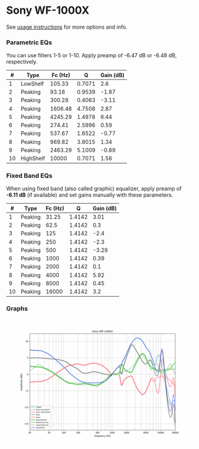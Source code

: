 # Sony WF-1000X
See [usage instructions](https://github.com/jaakkopasanen/AutoEq#usage) for more options and info.

### Parametric EQs
You can use filters 1-5 or 1-10. Apply preamp of -6.47 dB or -6.48 dB, respectively.

|   # | Type      |   Fc (Hz) |      Q |   Gain (dB) |
|-----|-----------|-----------|--------|-------------|
|   1 | LowShelf  |    105.33 | 0.7071 |        2.6  |
|   2 | Peaking   |     93.16 | 0.9539 |       -1.87 |
|   3 | Peaking   |    300.28 | 0.4063 |       -3.11 |
|   4 | Peaking   |   1606.48 | 4.7508 |        2.87 |
|   5 | Peaking   |   4245.29 | 1.4978 |        6.44 |
|   6 | Peaking   |    274.41 | 2.5996 |        0.59 |
|   7 | Peaking   |    537.67 | 1.6522 |       -0.77 |
|   8 | Peaking   |    969.82 | 3.8015 |        1.34 |
|   9 | Peaking   |   2463.29 | 5.1009 |       -0.89 |
|  10 | HighShelf |  10000    | 0.7071 |        1.56 |

### Fixed Band EQs
When using fixed band (also called graphic) equalizer, apply preamp of **-6.11 dB** (if available) and set gains manually with these parameters.

|   # | Type    |   Fc (Hz) |      Q |   Gain (dB) |
|-----|---------|-----------|--------|-------------|
|   1 | Peaking |     31.25 | 1.4142 |        3.01 |
|   2 | Peaking |     62.5  | 1.4142 |        0.3  |
|   3 | Peaking |    125    | 1.4142 |       -2.4  |
|   4 | Peaking |    250    | 1.4142 |       -2.3  |
|   5 | Peaking |    500    | 1.4142 |       -3.29 |
|   6 | Peaking |   1000    | 1.4142 |        0.39 |
|   7 | Peaking |   2000    | 1.4142 |        0.1  |
|   8 | Peaking |   4000    | 1.4142 |        5.92 |
|   9 | Peaking |   8000    | 1.4142 |        0.45 |
|  10 | Peaking |  16000    | 1.4142 |        3.2  |

### Graphs
![](./Sony%20WF-1000X.png)
